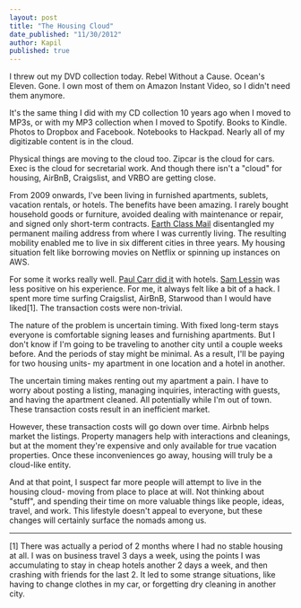 ```yaml
---
layout: post
title: "The Housing Cloud"
date_published: "11/30/2012" 
author: Kapil
published: true
---
```


I threw out my DVD collection today. Rebel Without a Cause. Ocean's Eleven. Gone. I own most of them on Amazon Instant Video, so I didn't need them anymore.

It's the same thing I did with my CD collection 10 years ago when I moved to MP3s, or with my MP3 collection when I moved to Spotify. Books to Kindle. Photos to Dropbox and Facebook. Notebooks to Hackpad. Nearly all of my digitizable content is in the cloud.

Physical things are moving to the cloud too. Zipcar is the cloud for cars. Exec is the cloud for secretarial work. And though there isn't a "cloud" for housing, AirBnB, Craigslist, and VRBO are getting close.

From 2009 onwards, I've been living in furnished apartments, sublets, vacation rentals, or hotels. The benefits have been amazing. I rarely bought household goods or furniture, avoided dealing with maintenance or repair, and signed only short-term contracts. [Earth Class Mail](http://www.earthclassmail.com) disentangled my permanent mailing address from where I was currently living. The resulting mobility enabled me to live in six different cities in three years. My housing situation felt like borrowing movies on Netflix or spinning up instances on AWS. 

For some it works really well. [Paul Carr did it](http://www.amazon.com/The-Upgrade-Cautionary-Reservations-ebook/dp/B005CI2IUA) with hotels. [Sam Lessin](http://www.youtube.com/watch?v=9XOf-GUMCXk) was less positive on his experience. For me, it always felt like a bit of a hack. I spent more time surfing Craigslist, AirBnB, Starwood than I would have liked\[1\]. The transaction costs were non-trivial.

The nature of the problem is uncertain timing. With fixed long-term stays everyone is comfortable signing leases and furnishing apartments. But I don't know if I'm going to be traveling to another city until a couple weeks before. And the periods of stay might be minimal. As a result, I'll be paying for two housing units- my apartment in one location and a hotel in another. 

The uncertain timing makes renting out my apartment a pain. I have to worry about posting a listing, managing inquiries, interacting with guests, and having the apartment cleaned. All potentially while I'm out of town. These transaction costs result in an inefficient market.

However, these transaction costs will go down over time. Airbnb helps market the listings. Property managers help with interactions and cleanings, but at the moment they're expensive and only available for true vacation properties. Once these inconveniences go away, housing will truly be a cloud-like entity.

And at that point, I suspect far more people will attempt to live in the housing cloud- moving from place to place at will. Not thinking about "stuff", and spending their time on more valuable things like people, ideas, travel, and work. This lifestyle doesn't appeal to everyone, but these changes will certainly surface the nomads among us.

---

\[1\] There was actually a period of 2 months where I had no stable housing at all. I was on business travel 3 days a week, using the points I was accumulating to stay in cheap hotels another 2 days a week, and then crashing with friends for the last 2. It led to some strange situations, like having to change clothes in my car, or forgetting dry cleaning in another city.